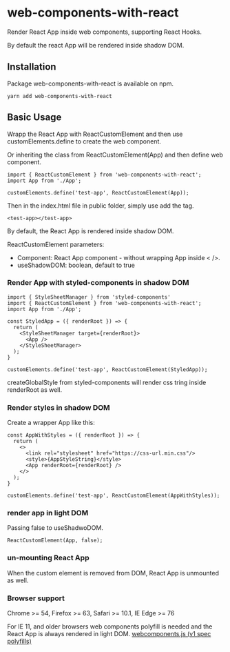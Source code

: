# web-components-with-react
Render React App inside web components, supporting React Hooks.

By default the react App will be rendered inside shadow DOM.

## Installation
Package web-components-with-react is available on npm.

```
yarn add web-components-with-react
```

## Basic Usage
Wrapp the React App with ReactCustomElement and then use customElements.define to create the web component.

Or inheriting the class from ReactCustomElement(App) and then define web component.

```
import { ReactCustomElement } from 'web-components-with-react';
import App from './App';

customElements.define('test-app', ReactCustomElement(App));
```

Then in the index.html file in public folder, simply use add the tag.
```
<test-app></test-app>
```

By default, the React App is rendered inside shadow DOM.

ReactCustomElement parameters:
- Component: React App component - without wrapping App inside \< \/\>.
- useShadowDOM: boolean, default to true

### Render App with styled-components in shadow DOM
```
import { StyleSheetManager } from 'styled-components'
import { ReactCustomElement } from 'web-components-with-react';
import App from './App';

const StyledApp = ({ renderRoot }) => {
  return (
    <StyleSheetManager target={renderRoot}>
      <App />
    </StyleSheetManager>
  );
}

customElements.define('test-app', ReactCustomElement(StyledApp));
```

createGlobalStyle from styled-components will render css tring inside renderRoot as well.

### Render styles in shadow DOM
Create a wrapper App like this:
```
const AppWithStyles = ({ renderRoot }) => {
  return (
    <>
      <link rel="stylesheet" href="https://css-url.min.css"/>
      <style>{AppStyleString}</style>
      <App renderRoot={renderRoot} />
    </>
  );
}

customElements.define('test-app', ReactCustomElement(AppWithStyles));
```

### render app in light DOM
Passing false to useShadwoDOM.
```
ReactCustomElement(App, false);
```

### un-mounting React App
When the custom element is removed from DOM, React App is unmounted as well.

### Browser support
Chrome >= 54, Firefox >= 63, Safari >= 10.1, IE Edge >= 76

For IE 11, and older browsers web components polyfill is needed and the React App is always rendered in light DOM.
[webcomponents.js (v1 spec polyfills)](https://github.com/webcomponents/polyfills/tree/master/packages/webcomponentsjs)

